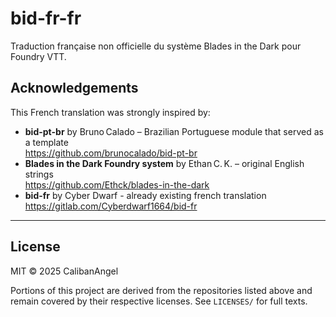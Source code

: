 # bid-fr-fr
Traduction française non officielle du système Blades in the Dark pour Foundry VTT.

## Acknowledgements
This French translation was strongly inspired by:

- **bid-pt-br** by Bruno Calado – Brazilian Portuguese module that served as a template  
  <https://github.com/brunocalado/bid-pt-br>
- **Blades in the Dark Foundry system** by Ethan C. K. – original English strings  
  <https://github.com/Ethck/blades-in-the-dark>
- **bid-fr** by Cyber Dwarf - already existing french translation
    <https://gitlab.com/Cyberdwarf1664/bid-fr>

---

## License
MIT © 2025 CalibanAngel

Portions of this project are derived from the repositories listed above and remain covered by their respective licenses. See `LICENSES/` for full texts.